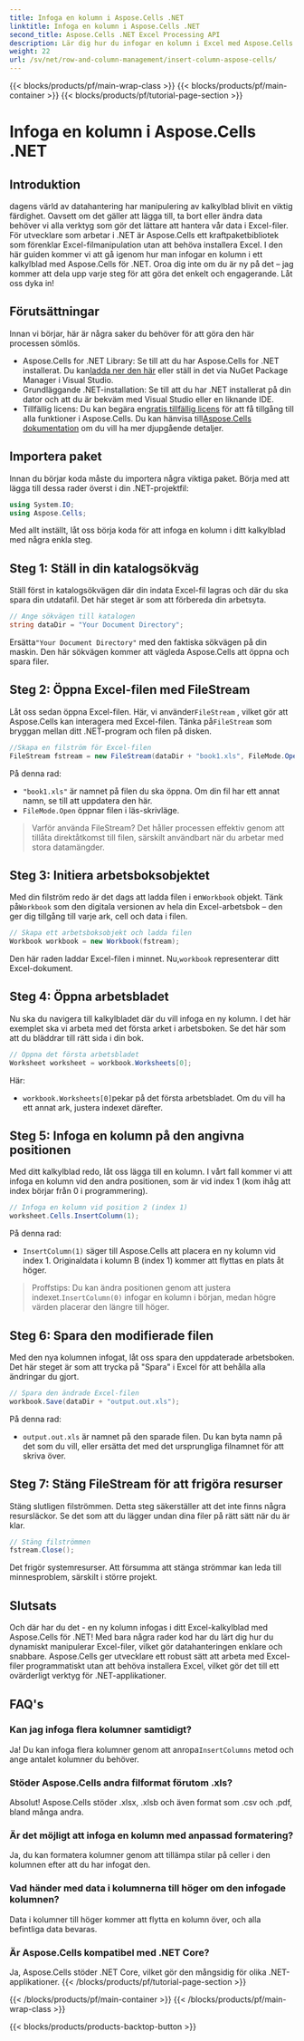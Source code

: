 ```yaml
---
title: Infoga en kolumn i Aspose.Cells .NET
linktitle: Infoga en kolumn i Aspose.Cells .NET
second_title: Aspose.Cells .NET Excel Processing API
description: Lär dig hur du infogar en kolumn i Excel med Aspose.Cells för .NET. Följ vår enkla, steg-för-steg-guide för att lägga till en ny kolumn sömlöst. Perfekt för .NET-utvecklare.
weight: 22
url: /sv/net/row-and-column-management/insert-column-aspose-cells/
---
```


{{< blocks/products/pf/main-wrap-class >}}
{{< blocks/products/pf/main-container >}}
{{< blocks/products/pf/tutorial-page-section >}}

# Infoga en kolumn i Aspose.Cells .NET

## Introduktion
dagens värld av datahantering har manipulering av kalkylblad blivit en viktig färdighet. Oavsett om det gäller att lägga till, ta bort eller ändra data behöver vi alla verktyg som gör det lättare att hantera vår data i Excel-filer. För utvecklare som arbetar i .NET är Aspose.Cells ett kraftpaketbibliotek som förenklar Excel-filmanipulation utan att behöva installera Excel. I den här guiden kommer vi att gå igenom hur man infogar en kolumn i ett kalkylblad med Aspose.Cells för .NET. Oroa dig inte om du är ny på det – jag kommer att dela upp varje steg för att göra det enkelt och engagerande. Låt oss dyka in!
## Förutsättningar
Innan vi börjar, här är några saker du behöver för att göra den här processen sömlös.
-  Aspose.Cells for .NET Library: Se till att du har Aspose.Cells for .NET installerat. Du kan[ladda ner den här](https://releases.aspose.com/cells/net/) eller ställ in det via NuGet Package Manager i Visual Studio.
- Grundläggande .NET-installation: Se till att du har .NET installerat på din dator och att du är bekväm med Visual Studio eller en liknande IDE.
- Tillfällig licens: Du kan begära en[gratis tillfällig licens](https://purchase.aspose.com/temporary-license/) för att få tillgång till alla funktioner i Aspose.Cells.
 Du kan hänvisa till[Aspose.Cells dokumentation](https://reference.aspose.com/cells/net/) om du vill ha mer djupgående detaljer.
## Importera paket
Innan du börjar koda måste du importera några viktiga paket. Börja med att lägga till dessa rader överst i din .NET-projektfil:
```csharp
using System.IO;
using Aspose.Cells;
```
Med allt inställt, låt oss börja koda för att infoga en kolumn i ditt kalkylblad med några enkla steg.
## Steg 1: Ställ in din katalogsökväg
Ställ först in katalogsökvägen där din indata Excel-fil lagras och där du ska spara din utdatafil. Det här steget är som att förbereda din arbetsyta.
```csharp
// Ange sökvägen till katalogen
string dataDir = "Your Document Directory";
```
 Ersätta`"Your Document Directory"` med den faktiska sökvägen på din maskin. Den här sökvägen kommer att vägleda Aspose.Cells att öppna och spara filer.
## Steg 2: Öppna Excel-filen med FileStream
 Låt oss sedan öppna Excel-filen. Här, vi använder`FileStream` , vilket gör att Aspose.Cells kan interagera med Excel-filen. Tänka på`FileStream` som bryggan mellan ditt .NET-program och filen på disken.
```csharp
//Skapa en filström för Excel-filen
FileStream fstream = new FileStream(dataDir + "book1.xls", FileMode.Open);
```
På denna rad:
- `"book1.xls"` är namnet på filen du ska öppna. Om din fil har ett annat namn, se till att uppdatera den här.
- `FileMode.Open` öppnar filen i läs-skrivläge.
> Varför använda FileStream? Det håller processen effektiv genom att tillåta direktåtkomst till filen, särskilt användbart när du arbetar med stora datamängder.
## Steg 3: Initiera arbetsboksobjektet
 Med din filström redo är det dags att ladda filen i en`Workbook` objekt. Tänk på`Workbook` som den digitala versionen av hela din Excel-arbetsbok – den ger dig tillgång till varje ark, cell och data i filen.
```csharp
// Skapa ett arbetsboksobjekt och ladda filen
Workbook workbook = new Workbook(fstream);
```
 Den här raden laddar Excel-filen i minnet. Nu,`workbook` representerar ditt Excel-dokument.
## Steg 4: Öppna arbetsbladet
Nu ska du navigera till kalkylbladet där du vill infoga en ny kolumn. I det här exemplet ska vi arbeta med det första arket i arbetsboken. Se det här som att du bläddrar till rätt sida i din bok.
```csharp
// Öppna det första arbetsbladet
Worksheet worksheet = workbook.Worksheets[0];
```
Här:
- `workbook.Worksheets[0]`pekar på det första arbetsbladet. Om du vill ha ett annat ark, justera indexet därefter.
## Steg 5: Infoga en kolumn på den angivna positionen
Med ditt kalkylblad redo, låt oss lägga till en kolumn. I vårt fall kommer vi att infoga en kolumn vid den andra positionen, som är vid index 1 (kom ihåg att index börjar från 0 i programmering).
```csharp
// Infoga en kolumn vid position 2 (index 1)
worksheet.Cells.InsertColumn(1);
```
På denna rad:
- `InsertColumn(1)` säger till Aspose.Cells att placera en ny kolumn vid index 1. Originaldata i kolumn B (index 1) kommer att flyttas en plats åt höger.
>  Proffstips: Du kan ändra positionen genom att justera indexet.`InsertColumn(0)` infogar en kolumn i början, medan högre värden placerar den längre till höger.
## Steg 6: Spara den modifierade filen
Med den nya kolumnen infogat, låt oss spara den uppdaterade arbetsboken. Det här steget är som att trycka på "Spara" i Excel för att behålla alla ändringar du gjort.
```csharp
// Spara den ändrade Excel-filen
workbook.Save(dataDir + "output.out.xls");
```
På denna rad:
- `output.out.xls` är namnet på den sparade filen. Du kan byta namn på det som du vill, eller ersätta det med det ursprungliga filnamnet för att skriva över.
## Steg 7: Stäng FileStream för att frigöra resurser
Stäng slutligen filströmmen. Detta steg säkerställer att det inte finns några resursläckor. Se det som att du lägger undan dina filer på rätt sätt när du är klar.
```csharp
// Stäng filströmmen
fstream.Close();
```
Det frigör systemresurser. Att försumma att stänga strömmar kan leda till minnesproblem, särskilt i större projekt.
## Slutsats
Och där har du det - en ny kolumn infogas i ditt Excel-kalkylblad med Aspose.Cells för .NET! Med bara några rader kod har du lärt dig hur du dynamiskt manipulerar Excel-filer, vilket gör datahanteringen enklare och snabbare. Aspose.Cells ger utvecklare ett robust sätt att arbeta med Excel-filer programmatiskt utan att behöva installera Excel, vilket gör det till ett ovärderligt verktyg för .NET-applikationer.
## FAQ's
### Kan jag infoga flera kolumner samtidigt?  
 Ja! Du kan infoga flera kolumner genom att anropa`InsertColumns` metod och ange antalet kolumner du behöver.
### Stöder Aspose.Cells andra filformat förutom .xls?  
Absolut! Aspose.Cells stöder .xlsx, .xlsb och även format som .csv och .pdf, bland många andra.
### Är det möjligt att infoga en kolumn med anpassad formatering?  
Ja, du kan formatera kolumner genom att tillämpa stilar på celler i den kolumnen efter att du har infogat den.
### Vad händer med data i kolumnerna till höger om den infogade kolumnen?  
Data i kolumner till höger kommer att flytta en kolumn över, och alla befintliga data bevaras.
### Är Aspose.Cells kompatibel med .NET Core?  
Ja, Aspose.Cells stöder .NET Core, vilket gör den mångsidig för olika .NET-applikationer.
{{< /blocks/products/pf/tutorial-page-section >}}

{{< /blocks/products/pf/main-container >}}
{{< /blocks/products/pf/main-wrap-class >}}

{{< blocks/products/products-backtop-button >}}
